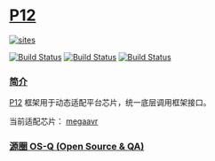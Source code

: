 # [P12](https://github.com/OS-Q/P12)

[![sites](http://182.61.61.133/link/resources/OSQ.png)](http://www.OS-Q.com)

[![Build Status](https://github.com/OS-Q/P12/workflows/CI/badge.svg)](https://github.com/OS-Q/P12/actions/workflows/CI.yml)
[![Build Status](https://circleci.com/gh/OS-Q/P12.svg?style=svg)](https://circleci.com/gh/OS-Q/P12)
[![Build Status](https://cloud.drone.io/api/badges/OS-Q/P12/status.svg)](https://cloud.drone.io/OS-Q/P12)

### [简介](https://github.com/OS-Q/P12/wiki)


[P12](https://github.com/OS-Q/P12) 框架用于动态适配平台芯片，统一底层调用框架接口。

当前适配芯片： [megaavr](https://www.microchip.com/wwwproducts/)

### [源圈 OS-Q (Open Source & QA) ](http://www.OS-Q.com)

